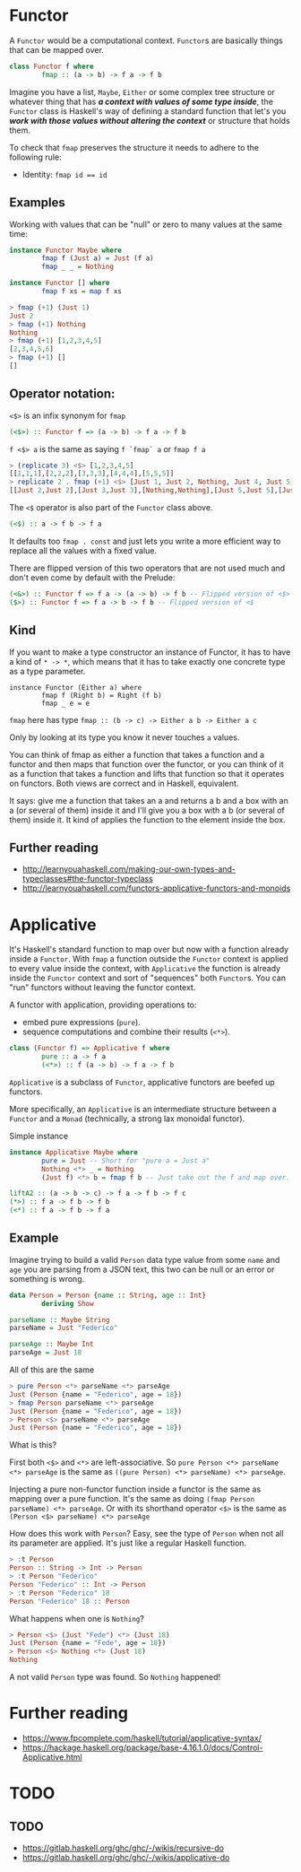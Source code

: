 # Functor

A ```Functor``` would be a computational context.
```Functor```s are basically things that can be mapped over.

```haskell
class Functor f where
        fmap :: (a -> b) -> f a -> f b
```

Imagine you have a list, ```Maybe```, ```Either``` or some complex tree structure or whatever thing that has ***a context with values of some type inside***, the ```Functor``` class is Haskell's way of defining a standard function that let's you ***work with those values without altering the context*** or structure that holds them.

To check that ```fmap``` preserves the structure it needs to adhere to the following rule:
- Identity: ```fmap id == id```

## Examples

Working with values that can be "null" or zero to many values at the same time:

```haskell
instance Functor Maybe where
        fmap f (Just a) = Just (f a)
        fmap _ _ = Nothing

instance Functor [] where
        fmap f xs = map f xs
```

```haskell
> fmap (+1) (Just 1)
Just 2
> fmap (+1) Nothing
Nothing
> fmap (+1) [1,2,3,4,5]
[2,3,4,5,6]
> fmap (+1) []
[]
```

## Operator notation:

```<$>``` is an infix synonym for ```fmap```

```haskell
(<$>) :: Functor f => (a -> b) -> f a -> f b
```

```f <$> a``` is the same as saying ```f `fmap` a``` or ```fmap f a```

```haskell
> (replicate 3) <$> [1,2,3,4,5]
[[1,1,1],[2,2,2],[3,3,3],[4,4,4],[5,5,5]]
> replicate 2 . fmap (+1) <$> [Just 1, Just 2, Nothing, Just 4, Just 5]
[[Just 2,Just 2],[Just 3,Just 3],[Nothing,Nothing],[Just 5,Just 5],[Just 6,Just 6]]
```

The ```<$``` operator is also part of the ```Functor``` class above.
```haskell
(<$) :: a -> f b -> f a
```
It defaults too ```fmap . const``` and just lets you write a more efficient way to replace all the values with a fixed value.

There are flipped version of this two operators that are not used much and don't even come by default with the Prelude:
```haskell
(<&>) :: Functor f => f a -> (a -> b) -> f b -- Flipped version of <$>
($>) :: Functor f => f a -> b -> f b -- Flipped version of <$
```

## Kind

If you want to make a type constructor an instance of Functor, it has to have a kind of ```* -> *```, which means that it has to take exactly one concrete type as a type parameter.

```
instance Functor (Either a) where
        fmap f (Right b) = Right (f b)
        fmap _ e = e
```

```fmap``` here has type ```fmap :: (b -> c) -> Either a b -> Either a c```

Only by looking at its type you know it never touches ```a``` values.

You can think of fmap as either a function that takes a function and a functor and then maps that function over the functor, or you can think of it as a function that takes a function and lifts that function so that it operates on functors. Both views are correct and in Haskell, equivalent.

It says: give me a function that takes an a and returns a b and a box with an a (or several of them) inside it and I'll give you a box with a b (or several of them) inside it. It kind of applies the function to the element inside the box.

## Further reading

- http://learnyouahaskell.com/making-our-own-types-and-typeclasses#the-functor-typeclass
- http://learnyouahaskell.com/functors-applicative-functors-and-monoids

# Applicative

It's Haskell's standard function to map over but now with a function already inside a ```Functor```. With ```fmap``` a function outside the ```Functor``` context is applied to every value inside the context, with ```Applicative``` the function is already inside the ```Functor``` context and sort of "sequences" both ```Functor```s. You can "run" functors without leaving the functor context.

A functor with application, providing operations to:
- embed pure expressions (```pure```).
- sequence computations and combine their results (```<*>```).

```haskell
class (Functor f) => Applicative f where
        pure :: a -> f a
        (<*>) :: f (a -> b) -> f a -> f b
```

```Applicative``` is a subclass of ```Functor```, applicative functors are beefed up functors.

More specifically, an ```Applicative``` is an intermediate structure between a ```Functor``` and a ```Monad``` (technically, a strong lax monoidal functor).



Simple instance
```haskell
instance Applicative Maybe where
        pure = Just -- Short for "pure a = Just a"
        Nothing <*> _ = Nothing
        (Just f) <*> b = fmap f b -- Just take out the f and map over.
```

```haskell
liftA2 :: (a -> b -> c) -> f a -> f b -> f c 
(*>) :: f a -> f b -> f b
(<*) :: f a -> f b -> f a 
```

## Example

Imagine trying to build a valid ```Person``` data type value from some ```name``` and ```age``` you are parsing from a JSON text, this two can be null or an error or something is wrong.

```haskell
data Person = Person {name :: String, age :: Int}
        deriving Show

parseName :: Maybe String
parseName = Just "Federico"

parseAge :: Maybe Int
parseAge = Just 18
```

All of this are the same
```haskell
> pure Person <*> parseName <*> parseAge
Just (Person {name = "Federico", age = 18})
> fmap Person parseName <*> parseAge
Just (Person {name = "Federico", age = 18})
> Person <$> parseName <*> parseAge
Just (Person {name = "Federico", age = 18})
```

What is this?

First both ```<$>``` and ```<*>``` are left-associative. So ```pure Person <*> parseName <*> parseAge``` is the same as ```((pure Person) <*> parseName) <*> parseAge```.

Injecting a pure non-functor function inside a functor is the same as mapping over a pure function. It's the same as doing ```(fmap Person parseName) <*> parseAge```. Or with its shorthand operator ```<$>``` is the same as ```(Person <$> parseName) <*> parseAge```

How does this work with ```Person```? Easy, see the type of ```Person``` when not all its parameter are applied. It's just like a regular Haskell function.

```haskell
> :t Person
Person :: String -> Int -> Person
> :t Person "Federico"
Person "Federico" :: Int -> Person
> :t Person "Federico" 18
Person "Federico" 18 :: Person
```

What happens when one is ```Nothing```?

```haskell
> Person <$> (Just "Fede") <*> (Just 18)
Just (Person {name = "Fede", age = 18})
> Person <$> Nothing <*> (Just 18)
Nothing
```

A not valid ```Person``` type was found. So ```Nothing``` happened!

# Further reading

- https://www.fpcomplete.com/haskell/tutorial/applicative-syntax/
- https://hackage.haskell.org/package/base-4.16.1.0/docs/Control-Applicative.html

# TODO

## TODO
- https://gitlab.haskell.org/ghc/ghc/-/wikis/recursive-do
- https://gitlab.haskell.org/ghc/ghc/-/wikis/applicative-do
